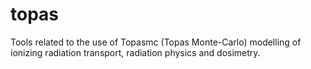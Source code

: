 # topas
Tools related to the use of Topasmc (Topas Monte-Carlo) modelling of ionizing radiation transport, radiation physics and dosimetry.
